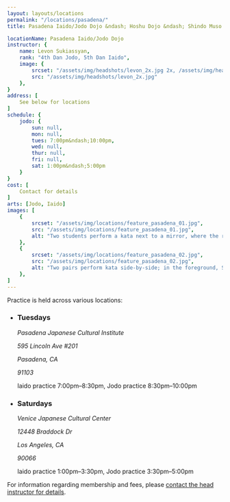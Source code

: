 ```yaml
---
layout: layouts/locations
permalink: "/locations/pasadena/"
title: Pasadena Iaido/Jodo Dojo &ndash; Hoshu Dojo &ndash; Shindo Muso Ryu Jodo and Daito Ryu Aikijujutsu

locationName: Pasadena Iaido/Jodo Dojo
instructor: {
    name: Levon Sukiassyan,
    rank: "4th Dan Jodo, 5th Dan Iaido",
    image: {
        srcset: "/assets/img/headshots/levon_2x.jpg 2x, /assets/img/headshots/levon_1x.jpg 1x",
        src: "/assets/img/headshots/levon_2x.jpg"
    },
}
address: [
    See below for locations
]
schedule: {
    jodo: {
        sun: null,
        mon: null,
        tues: 7:00pm&ndash;10:00pm,
        wed: null,
        thur: null,
        fri: null,
        sat: 1:00pm&ndash;5:00pm
    }
}
cost: [
    Contact for details
]
arts: [Jodo, Iaido]
images: [
    {
        srcset: "/assets/img/locations/feature_pasadena_01.jpg",
        src: "/assets/img/locations/feature_pasadena_01.jpg",
        alt: "Two students perform a kata next to a mirror, where the reflection of several other pairs can be seen practicing different techniques. Of the frontmost pair, Shi Jo holds the jo away from their body in order to block a cut aimed at their side."
    },
    {
        srcset: "/assets/img/locations/feature_pasadena_02.jpg",
        src: "/assets/img/locations/feature_pasadena_02.jpg",
        alt: "Two pairs perform kata side-by-side; in the foreground, Shi Jo has stepped off the center line to pin Uchi Tachi at hibara (the hip) to stop their cut short."
    },
]
---
```


<div class="flex-wrapper">
    <p>Practice is held across various locations:</p>
    <ul class="list list--unstyled flex-wrapper">
        <li>
            <h3 class="h6">Tuesdays</h3>
            <address class="no-margin">
                <p>Pasadena Japanese Cultural Institute</p>
                <p>595 Lincoln Ave #201</p>
                <p>Pasadena, CA</p>
                <p>91103</p>
            </address>        
            <p class="">Iaido practice 7:00pm&ndash;8:30pm, Jodo practice 8:30pm&ndash;10:00pm</p>
        </li>
        <li>
            <h3 class="h6">Saturdays</h3>
            <address class="no-margin">
                <p>Venice Japanese Cultural Center</p>
                <p>12448 Braddock Dr</p>
                <p>Los Angeles, CA</p>
                <p>90066</p>
            </address>        
            <p class="">Iaido practice 1:00pm&ndash;3:30pm, Jodo practice 3:30pm&ndash;5:00pm</p>
        </li>
    </ul>
    <p>For information regarding membership and fees, please <a href="mailto:levonsa61@yahoo.com">contact the head instructor for details</a>.</p>
</div>